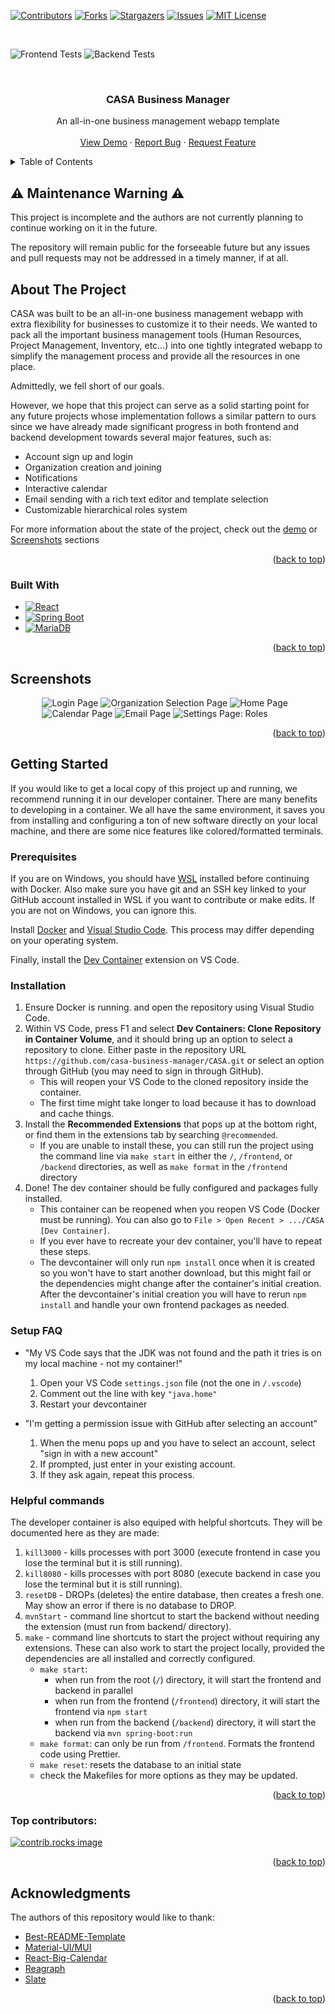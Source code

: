 <a id="readme-top"></a>

[![Contributors][contributors-shield]][contributors-url]
[![Forks][forks-shield]][forks-url]
[![Stargazers][stars-shield]][stars-url]
[![Issues][issues-shield]][issues-url]
[![MIT License][license-shield]][license-url]

<br />

![Frontend Tests](https://github.com/casa-business-manager/CASA/actions/workflows/node.js.yml/badge.svg)
![Backend Tests](https://github.com/casa-business-manager/CASA/actions/workflows/maven.yml/badge.svg)

<br />
<div align="center">
  <!-- <a href="https://github.com/casa-business-manager/CASA">
    <img src="images/logo.png" alt="Logo" width="80" height="80">
  </a> -->

  <h3 align="center">CASA Business Manager</h3>

  <p align="center">
    An all-in-one business management webapp template
    <br />
    <br />
    <a href="https://casa-8uei.onrender.com">View Demo</a>
    ·
    <a href="https://github.com/casa-business-manager/CASA/issues/new/choose">Report Bug</a>
    ·
    <a href="https://github.com/casa-business-manager/CASA/discussions/new?category=ideas">Request Feature</a>
  </p>
</div>



<!-- TABLE OF CONTENTS -->
<details>
  <summary>Table of Contents</summary>
  <ol>
    <li>
      <a href="#about-the-project">About The Project</a>
      <ul>
        <li><a href="#built-with">Built With</a></li>
      </ul>
    </li>
    <li><a href="#screenshots">Screenshots</a></li>
    <li>
      <a href="#getting-started">Getting Started</a>
      <ul>
        <li><a href="#prerequisites">Prerequisites</a></li>
        <li><a href="#installation">Installation</a></li>
      </ul>
    </li>
    <li><a href="#acknowledgments">Acknowledgments</a></li>
  </ol>
</details>



<!-- ABOUT THE PROJECT -->
## ⚠️ Maintenance Warning ⚠️
This project is incomplete and the authors are not currently planning to continue working on it in the future.

The repository will remain public for the forseeable future but any issues and pull requests may not be addressed in a timely manner, if at all.

## About The Project

CASA was built to be an all-in-one business management webapp with extra flexibility for businesses to customize it to their needs. We wanted to pack all the important business management tools (Human Resources, Project Management, Inventory, etc...) into one tightly integrated webapp to simplify the management process and provide all the resources in one place.

Admittedly, we fell short of our goals.

However, we hope that this project can serve as a solid starting point for any future projects whose implementation follows a similar pattern to ours since we have already made significant progress in both frontend and backend development towards several major features, such as:

* Account sign up and login
* Organization creation and joining
* Notifications
* Interactive calendar
* Email sending with a rich text editor and template selection
* Customizable hierarchical roles system

For more information about the state of the project, check out the <a href="https://casa-8uei.onrender.com">demo</a> or <a href="#screenshots">Screenshots</a> sections

<p align="right">(<a href="#readme-top">back to top</a>)</p>



### Built With

* [![React][React.js]][React-url]
* [![Spring Boot][SpringBoot]][SpringBoot-url]
* [![MariaDB][MariaDB]][MariaDB-url]

<p align="right">(<a href="#readme-top">back to top</a>)</p>



<!-- SCREENSHOTS -->
## Screenshots
<div style="width:80%; margin: auto;">
	<img src="screenshots/login.png" alt="Login Page" />
	<img src="screenshots/organization_selection.png" alt="Organization Selection Page" />
	<img src="screenshots/home.png" alt="Home Page" />
	<img src="screenshots/calendar.png" alt="Calendar Page" />
	<img src="screenshots/email.png" alt="Email Page" />
	<img src="screenshots/roles.png" alt="Settings Page: Roles" />
</div>

<p align="right">(<a href="#readme-top">back to top</a>)</p>



<!-- GETTING STARTED -->
## Getting Started

If you would like to get a local copy of this project up and running, we recommend running it in our developer container. There are many benefits to developing in a container. We all have the same environment, it saves you from installing and configuring a ton of new software directly on your local machine, and there are some nice features like colored/formatted terminals.

### Prerequisites

If you are on Windows, you should have [WSL](https://learn.microsoft.com/en-us/windows/wsl/install#install-wsl-command) installed before continuing with Docker. Also make sure you have git and an SSH key linked to your GitHub account installed in WSL if you want to contribute or make edits. If you are not on Windows, you can ignore this.

Install [Docker](https://www.docker.com/products/docker-desktop/) and [Visual Studio Code](https://code.visualstudio.com/download). This process may differ depending on your operating system. 

Finally, install the [Dev Container](https://marketplace.visualstudio.com/items?itemName=ms-vscode-remote.remote-containers) extension on VS Code. 

### Installation

1. Ensure Docker is running. and open the repository using Visual Studio Code.
3. Within VS Code, press F1 and select **Dev Containers: Clone Repository in Container Volume**, and it should bring up an option to select a repository to clone. Either paste in the repository URL `https://github.com/casa-business-manager/CASA.git` or select an option through GitHub (you may need to sign in through GitHub).
	* This will reopen your VS Code to the cloned repository inside the container.
	* The first time might take longer to load because it has to download and cache things.
3. Install the **Recommended Extensions** that pops up at the bottom right, or find them in the extensions tab by searching `@recommended`. 
	* If you are unable to install these, you can still run the project using the command line via `make start` in either the `/`, `/frontend`, or `/backend` directories, as well as `make format` in the `/frontend` directory
4. Done! The dev container should be fully configured and packages fully installed. 
	* This container can be reopened when you reopen VS Code (Docker must be running). You can also go to `File > Open Recent > .../CASA [Dev Container]`. 
	* If you ever have to recreate your dev container, you'll have to repeat these steps. 
	* The devcontainer will only run `npm install` once when it is created so you won't have to start another download, but this might fail or the dependencies might change after the container's initial creation. After the devcontainer's initial creation you will have to rerun `npm install` and handle your own frontend packages as needed.

### Setup FAQ
- "My VS Code says that the JDK was not found and the path it tries is on my local machine - not my container!"
	1. Open your VS Code `settings.json` file (not the one in `/.vscode`)
	2. Comment out the line with key `"java.home"`
	3. Restart your devcontainer

- "I'm getting a permission issue with GitHub after selecting an account"
	1. When the menu pops up and you have to select an account, select "sign in with a new account"
	2. If prompted, just enter in your existing account.
	3. If they ask again, repeat this process.

### Helpful commands
The developer container is also equiped with helpful shortcuts. They will be documented here as they are made:

1. `kill3000` - kills processes with port 3000 (execute frontend in case you lose the terminal but it is still running).
2. `kill8080` - kills processes with port 8080 (execute backend in case you lose the terminal but it is still running).
3. `resetDB` - DROPs (deletes) the entire database, then creates a fresh one. May show an error if there is no database to DROP.
4. `mvnStart` - command line shortcut to start the backend without needing the extension (must run from backend/ directory).
5. `make` - command line shortcuts to start the project without requiring any extensions. These can also work to start the project locally, provided the dependencies are all installed and correctly configured.
	* `make start`:
		* when run from the root (`/`) directory, it will start the frontend and backend in parallel
		* when run from the frontend (`/frontend`) directory, it will start the frontend via `npm start`
		* when run from the backend (`/backend`) directory, it will start the backend via `mvn spring-boot:run`
	* `make format`: can only be run from `/frontend`. Formats the frontend code using Prettier.
	* `make reset`: resets the database to an initial state
	* check the Makefiles for more options as they may be updated.

<p align="right">(<a href="#readme-top">back to top</a>)</p>



### Top contributors:

<a href="https://github.com/casa-business-manager/CASA/graphs/contributors">
  <img src="https://contrib.rocks/image?repo=casa-business-manager/CASA" alt="contrib.rocks image" />
</a>

<p align="right">(<a href="#readme-top">back to top</a>)</p>



<!-- ACKNOWLEDGMENTS -->
## Acknowledgments

The authors of this repository would like to thank:

* [Best-README-Template](https://github.com/othneildrew/Best-README-Template)
* [Material-UI/MUI](https://mui.com/)
* [React-Big-Calendar](https://github.com/jquense/react-big-calendar)
* [Reagraph](https://github.com/reaviz/reagraph)
* [Slate](https://github.com/ianstormtaylor/slate)

<p align="right">(<a href="#readme-top">back to top</a>)</p>



<!-- LINKS -->
<!-- SHIELD -->
[contributors-shield]: https://img.shields.io/github/contributors/casa-business-manager/CASA.svg?style=for-the-badge
[contributors-url]: https://github.com/casa-business-manager/CASA/graphs/contributors
[forks-shield]: https://img.shields.io/github/forks/casa-business-manager/CASA.svg?style=for-the-badge
[forks-url]: https://github.com/casa-business-manager/CASA/network/members
[stars-shield]: https://img.shields.io/github/stars/casa-business-manager/CASA.svg?style=for-the-badge
[stars-url]: https://github.com/casa-business-manager/CASA/stargazers
[issues-shield]: https://img.shields.io/github/issues/casa-business-manager/CASA.svg?style=for-the-badge
[issues-url]: https://github.com/casa-business-manager/CASA/issues
[license-shield]: https://img.shields.io/github/license/casa-business-manager/CASA.svg?style=for-the-badge
[license-url]: https://github.com/casa-business-manager/CASA/blob/master/LICENSE.txt

<!-- BUILT WITH -->
[React.js]: https://img.shields.io/badge/React-20232A?style=for-the-badge&logo=react&logoColor=61DAFB
[React-url]: https://reactjs.org/
[SpringBoot]: https://img.shields.io/badge/SpringBoot-6DB33F?style=for-the-badge&logo=SpringBoot&logoColor=white
[SpringBoot-url]: https://spring.io/projects/spring-boot
[MariaDB]: https://img.shields.io/badge/MariaDB-003545?style=for-the-badge&logo=mariadb&logoColor=white
[MariaDB-url]: https://mariadb.org/
